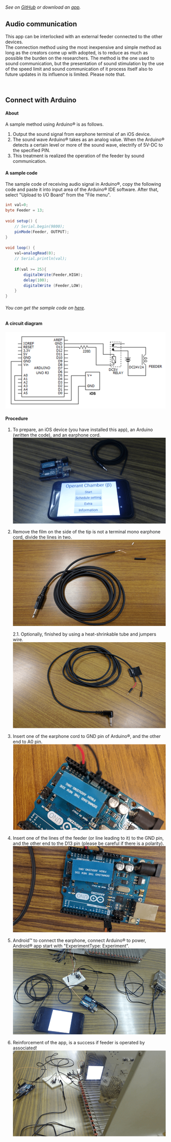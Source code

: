 ###### See on [GitHub](https://github.com/YutoMizutani/AppInfoFiles/blob/master/OperantChamberApp/docs/AudioInfo.md) or download an [app]().

## Audio communication
This app can be interlocked with an external feeder connected to the other devices.<br>
The connection method using the most inexpensive and simple method as long as the creators come up with adopted, is to reduce as much as possible the burden on the researchers. The method is the one used to sound communication, but the presentation of sound stimulation by the use of the speed limit and sound communication of it process itself also to future updates in its influence is limited. Please note that.<br>

<br>

## Connect with Arduino

#### About

A sample method using Arduino®︎ is as follows.<br>
1. Output the sound signal from earphone terminal of an iOS device.
2. The sound wave Arduino® takes as an analog value. When the Arduino® detects a certain level or more of the sound wave, electrify of 5V-DC to the specified PIN.
3. This treatment is realized the operation of the feeder by sound communication.

#### A sample code

The sample code of receiving audio signal in Arduino®, copy the following code and paste it into input area of the Arduino® IDE software. After that, select \"Upload to I/O Board\" from the \"File menu\".
```java
int val=0;
byte Feeder = 13;

void setup() {
    // Serial.begin(9800);
    pinMode(Feeder, OUTPUT);
}

void loop() {
    val=analogRead(0);
    // Serial.println(val);

    if(val >= 25){
        digitalWrite(Feeder,HIGH);
        delay(100);
        digitalWrite (Feeder,LOW);
    }
}
```
###### You can get the sample code on [here](https://github.com/YutoMizutani/AppInfoFiles/blob/master/OperantChamberApp/src/codes/Arduino/AudioCommunication/AudioCommunication.ino).

#### A circuit diagram

![ss1](https://github.com/YutoMizutani/AppInfoFiles/blob/master/OperantChamberApp/src/pics/ArduinoWithSound/cd1.png "cd1")

#### Procedure

1. To prepare, an iOS device (you have installed this app), an Arduino (written the code), and an earphone cord.
![ss1](https://github.com/YutoMizutani/AppInfoFiles/blob/master/OperantChamberApp/src/pics/ArduinoWithSound/p1.png "p1")

2. Remove the film on the side of the tip is not a terminal mono earphone cord, divide the lines in two.
![ss2](https://github.com/YutoMizutani/AppInfoFiles/blob/master/OperantChamberApp/src/pics/ArduinoWithSound/p2.png "p2")

	2.1. Optionally, finished by using a heat-shrinkable tube and jumpers wire.
	![ss3](https://github.com/YutoMizutani/AppInfoFiles/blob/master/OperantChamberApp/src/pics/ArduinoWithSound/p3.png "p3")

3. Insert one of the earphone cord to GND pin of Arduino®, and the other end to A0 pin.
![ss4](https://github.com/YutoMizutani/AppInfoFiles/blob/master/OperantChamberApp/src/pics/ArduinoWithSound/p4.png "p4")

4. Insert one of the lines of the feeder (or line leading to it) to the GND pin, and the other end to the D13 pin (please be careful if there is a polarity). 
![ss5](https://github.com/YutoMizutani/AppInfoFiles/blob/master/OperantChamberApp/src/pics/ArduinoWithSound/p5.png "p5")

5. Android™ to connect the earphone, connect Arduino® to power, Android® app start with \"ExperimentType: Experiment\". 
![ss6](https://github.com/YutoMizutani/AppInfoFiles/blob/master/OperantChamberApp/src/pics/ArduinoWithSound/p6.png "p6")

6. Reinforcement of the app, is a success if feeder is operated by associated! 
![ss7](https://github.com/YutoMizutani/AppInfoFiles/blob/master/OperantChamberApp/src/pics/ArduinoWithSound/p7.png "p7")